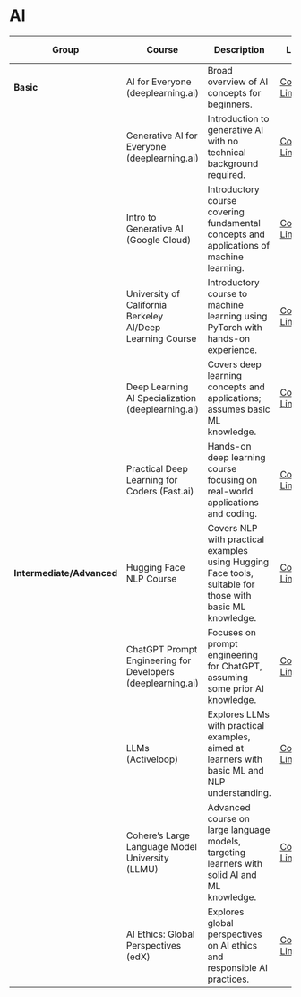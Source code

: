 # AI
| Group                 | Course                                  | Description                                                                                  | Link                                                                 | Free / For Fee                        |
|-----------------------|-----------------------------------------|----------------------------------------------------------------------------------------------|----------------------------------------------------------------------|---------------------------------------|
| **Basic**            | AI for Everyone (deeplearning.ai)       | Broad overview of AI concepts for beginners.                                                | [Course Link](https://www.deeplearning.ai/courses/ai-for-everyone/)                 | Free                                  |
|                       | Generative AI for Everyone (deeplearning.ai) | Introduction to generative AI with no technical background required.                        | [Course Link](https://www.deeplearning.ai/courses/generative-ai-for-everyone/)                | Free                                  |
|                       | Intro to Generative AI (Google Cloud)  | Introductory course covering fundamental concepts and applications of machine learning.      | [Course Link](https://example.com/intro-to-generative-ai)          | Free                                  |
|                       | University of California Berkeley AI/Deep Learning Course | Introductory course to machine learning using PyTorch with hands-on experience.             | [Course Link](https://example.com/berkeley-ai-course)              | Free                                  |
|                       | Deep Learning AI Specialization (deeplearning.ai) | Covers deep learning concepts and applications; assumes basic ML knowledge.                 | [Course Link](https://example.com/deep-learning-ai-specialization) | Free to audit, fee for certificate    |
|                       | Practical Deep Learning for Coders (Fast.ai) | Hands-on deep learning course focusing on real-world applications and coding.               | [Course Link](https://example.com/practical-deep-learning)         | Free                                  |
| **Intermediate/Advanced** | Hugging Face NLP Course              | Covers NLP with practical examples using Hugging Face tools, suitable for those with basic ML knowledge. | [Course Link](https://example.com/hugging-face-nlp-course)         | Free                                  |
|                       | ChatGPT Prompt Engineering for Developers (deeplearning.ai) | Focuses on prompt engineering for ChatGPT, assuming some prior AI knowledge.                | [Course Link](https://example.com/chatgpt-prompt-engineering)      | Free                                  |
|                       | LLMs (Activeloop)                      | Explores LLMs with practical examples, aimed at learners with basic ML and NLP understanding. | [Course Link](https://example.com/llms)                            | Free                                  |
|                       | Cohere’s Large Language Model University (LLMU) | Advanced course on large language models, targeting learners with solid AI and ML knowledge. | [Course Link](https://example.com/llmu)                            | Free                                  |
|                       | AI Ethics: Global Perspectives (edX)   | Explores global perspectives on AI ethics and responsible AI practices.                      | [Course Link](https://example.com/ai-ethics-global)                | Free to audit, fee for certificate    |

